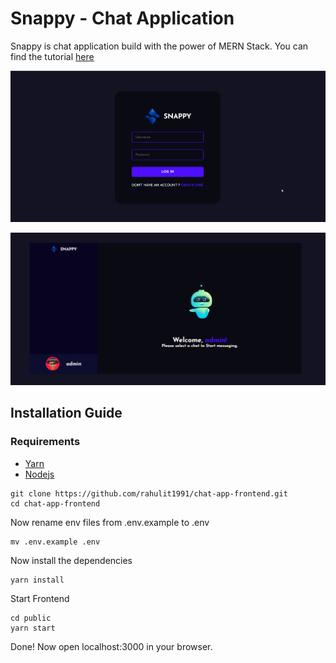 # Snappy - Chat Application 
Snappy is chat application build with the power of MERN Stack. You can find the tutorial [here](https://www.youtube.com/watch?v=otaQKODEUFs)


![login page](./images/snappy_login.png)

![home page](./images/snappy.png)

## Installation Guide

### Requirements
- [Yarn](https://classic.yarnpkg.com/lang/en/docs/install/#windows-stable)
- [Nodejs](https://nodejs.org/en/download)

```shell
git clone https://github.com/rahulit1991/chat-app-frontend.git
cd chat-app-frontend
```
Now rename env files from .env.example to .env
```shell
mv .env.example .env
```

Now install the dependencies
```shell
yarn install
```

Start Frontend
```shell
cd public
yarn start
```

Done! Now open localhost:3000 in your browser.
